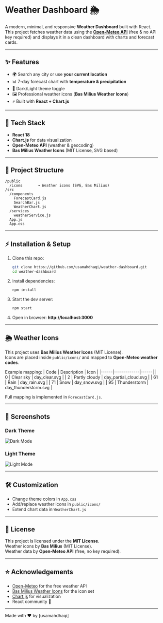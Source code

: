 # Weather Dashboard 🌦️

A modern, minimal, and responsive **Weather Dashboard** built with React.  
This project fetches weather data using the **[Open-Meteo API](https://open-meteo.com/)** (free & no API key required) and displays it in a clean dashboard with charts and forecast cards.

---

## ✨ Features
- 🌍 Search any city or use **your current location**
- 📊 7-day forecast chart with **temperature & precipitation**
- 🎨 Dark/Light theme toggle
- 🖼️ Professional weather icons (**Bas Milius Weather Icons**)
- ⚡ Built with **React + Chart.js**

---

## 🚀 Tech Stack
- **React 18**
- **Chart.js** for data visualization
- **Open-Meteo API** (weather & geocoding)
- **Bas Milius Weather Icons** (MIT License, SVG based)

---

## 📂 Project Structure
```
/public
  /icons       → Weather icons (SVG, Bas Milius)
/src
  /components
    ForecastCard.js
    SearchBar.js
    WeatherChart.js
  /services
    weatherService.js
  App.js
  App.css
```

---

## ⚡ Installation & Setup
1. Clone this repo:
   ```bash
   git clone https://github.com/usamahdhaqi/weather-dashboard.git
   cd weather-dashboard
   ```

2. Install dependencies:
   ```bash
   npm install
   ```

3. Start the dev server:
   ```bash
   npm start
   ```

4. Open in browser: **http://localhost:3000**

---

## 🌦️ Weather Icons
This project uses **Bas Milius Weather Icons** (MIT License).  
Icons are placed inside `public/icons/` and mapped to **Open-Meteo weather codes**.

Example mapping:
| Code | Description | Icon |
|------|-------------|------|
| 0    | Clear sky   | day_clear.svg |
| 2    | Partly cloudy | day_partial_cloud.svg |
| 61   | Rain        | day_rain.svg |
| 71   | Snow        | day_snow.svg |
| 95   | Thunderstorm | day_thunderstorm.svg |

Full mapping is implemented in `ForecastCard.js`.

---

## 📸 Screenshots
### Dark Theme
![Dark Mode](../public/screenshoot-weather-dashboard-2.PNG)

### Light Theme
![Light Mode](docs/screenshots/light.png)

---

## 🛠️ Customization
- Change theme colors in `App.css`
- Add/replace weather icons in `public/icons/`
- Extend chart data in `WeatherChart.js`

---

## 📜 License
This project is licensed under the **MIT License**.  
Weather icons by **Bas Milius** (MIT License).  
Weather data by **Open-Meteo API** (free, no key required).

---

## ⭐ Acknowledgements
- [Open-Meteo](https://open-meteo.com/) for the free weather API
- [Bas Milius Weather Icons](https://github.com/basmilius/weather-icons) for the icon set
- [Chart.js](https://www.chartjs.org/) for visualization
- React community 🚀

---

Made with ❤️ by [usamahdhaqi]
